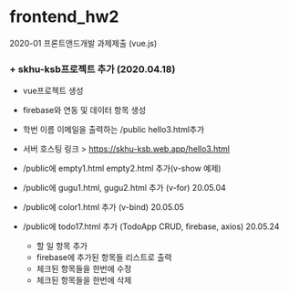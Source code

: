 # frontend_hw2
2020-01 프론트앤드개발 과제제출 (vue.js)

### + skhu-ksb프로젝트 추가 (2020.04.18)
  + vue프로젝트 생성  
  + firebase와 연동 및 데이터 항목 생성  
  + 학번 이름 이메일을 출력하는 /public hello3.html추가  
  + 서버 호스팅 링크 > https://skhu-ksb.web.app/hello3.html
  + /public에 empty1.html empty2.html 추가(v-show 예제)
  + /public에 gugu1.html, gugu2.html 추가 (v-for) 20.05.04
  + /public에 color1.html 추가 (v-bind) 20.05.05

  + /public에 todo17.html 추가 (TodoApp CRUD, firebase, axios) 20.05.24
    + 할 일 항목 추가
    + firebase에 추가된 항목들 리스트로 출력
    + 체크된 항목들을 한번에 수정
    + 체크된 항목들을 한번에 삭제
